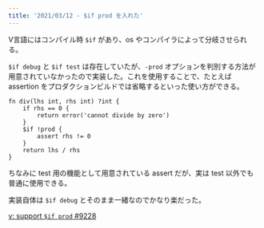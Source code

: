 ```yaml
---
title: '2021/03/12 - $if prod を入れた'
---
```


V言語にはコンパイル時 `$if` があり、os やコンパイラによって分岐させられる。

`$if debug` と `$if test` は存在していたが、`-prod` オプションを判別する方法が用意されていなかったので実装した。これを使用することで、たとえば assertion をプロダクションビルドでは省略するといった使い方ができる。

```
fn div(lhs int, rhs int) ?int {
    if rhs == 0 {
        return error('cannot divide by zero')
    }
    $if !prod {
        assert rhs != 0
    }
    return lhs / rhs
}
```

ちなみに test 用の機能として用意されている assert だが、実は test 以外でも普通に使用できる。

実装自体は `$if debug` とそのまま一緒なのでかなり楽だった。

[v: support `$if prod` #9228](https://github.com/vlang/v/pull/9228)
